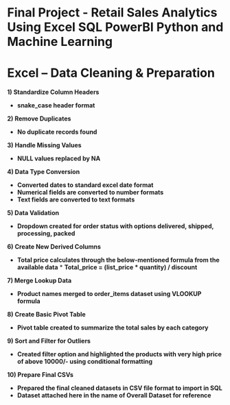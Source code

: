 # Final Project - Retail Sales Analytics Using Excel SQL PowerBI Python and Machine Learning

# Excel – Data Cleaning & Preparation

**1) Standardize Column Headers**

* **snake_case header format**

**2) Remove Duplicates**

* **No duplicate records found**

**3) Handle Missing Values**

* **NULL values replaced by NA**

**4) Data Type Conversion**

* **Converted dates to standard excel date format**
* **Numerical fields are converted to number formats**
* **Text fields are converted to text formats**

**5) Data Validation**

* **Dropdown created for order status with options delivered, shipped, processing, packed**

**6) Create New Derived Columns**

* **Total price calculates through the below-mentioned formula from the available data**
      * **Total_price = (list_price * quantity) / discount**

**7) Merge Lookup Data**

* **Product names merged to order_items dataset using VLOOKUP formula**

**8) Create Basic Pivot Table**

* **Pivot table created to summarize the total sales by each category**

**9) Sort and Filter for Outliers**

* **Created filter option and highlighted the products with very high price of above 10000/- using conditional formatting**

**10) Prepare Final CSVs**

* **Prepared the final cleaned datasets in CSV file format to import in SQL**
* **Dataset attached here in the name of Overall Dataset for reference**



